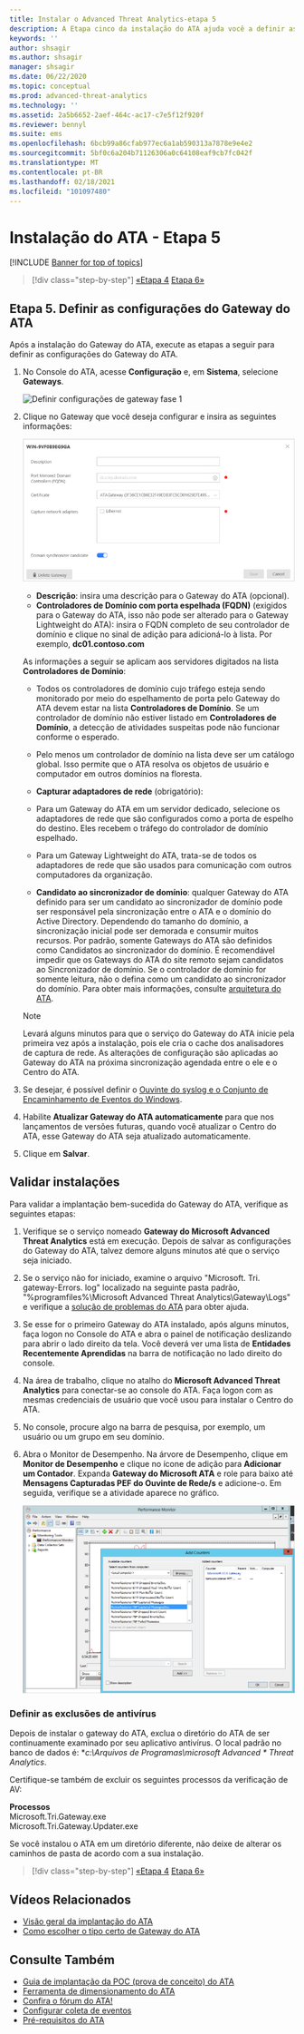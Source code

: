 ```yaml
---
title: Instalar o Advanced Threat Analytics-etapa 5
description: A Etapa cinco da instalação do ATA ajuda você a definir as configurações de seu Gateway do ATA.
keywords: ''
author: shsagir
ms.author: shsagir
manager: shsagir
ms.date: 06/22/2020
ms.topic: conceptual
ms.prod: advanced-threat-analytics
ms.technology: ''
ms.assetid: 2a5b6652-2aef-464c-ac17-c7e5f12f920f
ms.reviewer: bennyl
ms.suite: ems
ms.openlocfilehash: 6bcb99a86cfab977ec6a1ab590313a7878e9e4e2
ms.sourcegitcommit: 5bf0c6a204b71126306a0c64108eaf9cb7fc042f
ms.translationtype: MT
ms.contentlocale: pt-BR
ms.lasthandoff: 02/18/2021
ms.locfileid: "101097480"
---
```

# <a name="install-ata---step-5"></a>Instalação do ATA - Etapa 5

[!INCLUDE [Banner for top of topics](includes/banner.md)]

> [!div class="step-by-step"]
> [«Etapa 4](install-ata-step4.md) 
>  [Etapa 6»](install-ata-step6.md)

## <a name="step-5-configure-the-ata-gateway-settings"></a>Etapa 5. Definir as configurações do Gateway do ATA

Após a instalação do Gateway do ATA, execute as etapas a seguir para definir as configurações do Gateway do ATA.

1. No Console do ATA, acesse **Configuração** e, em **Sistema**, selecione **Gateways**.

    ![Definir configurações de gateway fase 1](media/ata-gw-config-1.png)

1. Clique no Gateway que você deseja configurar e insira as seguintes informações:

    ![Definir configurações de gateway fase 2](media/ATA-Gateways-config-2.png)

    - **Descrição**: insira uma descrição para o Gateway do ATA (opcional).
    - **Controladores de Domínio com porta espelhada (FQDN)** (exigidos para o Gateway do ATA, isso não pode ser alterado para o Gateway Lightweight do ATA): insira o FQDN completo de seu controlador de domínio e clique no sinal de adição para adicioná-lo à lista. Por exemplo, **dc01.contoso.com**

    As informações a seguir se aplicam aos servidores digitados na lista **Controladores de Domínio**:

    - Todos os controladores de domínio cujo tráfego esteja sendo monitorado por meio do espelhamento de porta pelo Gateway do ATA devem estar na lista **Controladores de Domínio**. Se um controlador de domínio não estiver listado em **Controladores de Domínio**, a detecção de atividades suspeitas pode não funcionar conforme o esperado.
    - Pelo menos um controlador de domínio na lista deve ser um catálogo global. Isso permite que o ATA resolva os objetos de usuário e computador em outros domínios na floresta.

    - **Capturar adaptadores de rede** (obrigatório):
    - Para um Gateway do ATA em um servidor dedicado, selecione os adaptadores de rede que são configurados como a porta de espelho do destino. Eles recebem o tráfego do controlador de domínio espelhado.
    - Para um Gateway Lightweight do ATA, trata-se de todos os adaptadores de rede que são usados para comunicação com outros computadores da organização.

    - **Candidato ao sincronizador de domínio**: qualquer Gateway do ATA definido para ser um candidato ao sincronizador de domínio pode ser responsável pela sincronização entre o ATA e o domínio do Active Directory. Dependendo do tamanho do domínio, a sincronização inicial pode ser demorada e consumir muitos recursos. Por padrão, somente Gateways do ATA são definidos como Candidatos ao sincronizador do domínio.
    É recomendável impedir que os Gateways do ATA do site remoto sejam candidatos ao Sincronizador de domínio.
    Se o controlador de domínio for somente leitura, não o defina como um candidato ao sincronizador do domínio. Para obter mais informações, consulte [arquitetura do ATA](ata-architecture.md#ata-lightweight-gateway-features).

    > [!NOTE]
    > Levará alguns minutos para que o serviço do Gateway do ATA inicie pela primeira vez após a instalação, pois ele cria o cache dos analisadores de captura de rede.
    > As alterações de configuração são aplicadas ao Gateway do ATA na próxima sincronização agendada entre o ele e o Centro do ATA.

1. Se desejar, é possível definir o [Ouvinte do syslog e o Conjunto de Encaminhamento de Eventos do Windows](configure-event-collection.md).
1. Habilite **Atualizar Gateway do ATA automaticamente** para que nos lançamentos de versões futuras, quando você atualizar o Centro do ATA, esse Gateway do ATA seja atualizado automaticamente.

1. Clique em **Salvar**.

## <a name="validate-installations"></a>Validar instalações

Para validar a implantação bem-sucedida do Gateway do ATA, verifique as seguintes etapas:

1. Verifique se o serviço nomeado **Gateway do Microsoft Advanced Threat Analytics** está em execução. Depois de salvar as configurações do Gateway do ATA, talvez demore alguns minutos até que o serviço seja iniciado.

1. Se o serviço não for iniciado, examine o arquivo "Microsoft. Tri. gateway-Errors. log" localizado na seguinte pasta padrão, "%programfiles%\Microsoft Advanced Threat Analytics\Gateway\Logs" e verifique a [solução de problemas do ATA](troubleshooting-ata-known-errors.md) para obter ajuda.

1. Se esse for o primeiro Gateway do ATA instalado, após alguns minutos, faça logon no Console do ATA e abra o painel de notificação deslizando para abrir o lado direito da tela. Você deverá ver uma lista de **Entidades Recentemente Aprendidas** na barra de notificação no lado direito do console.

1. Na área de trabalho, clique no atalho do **Microsoft Advanced Threat Analytics** para conectar-se ao console do ATA. Faça logon com as mesmas credenciais de usuário que você usou para instalar o Centro do ATA.
1. No console, procure algo na barra de pesquisa, por exemplo, um usuário ou um grupo em seu domínio.
1. Abra o Monitor de Desempenho. Na árvore de Desempenho, clique em **Monitor de Desempenho** e clique no ícone de adição para **Adicionar um Contador**. Expanda **Gateway do Microsoft ATA** e role para baixo até **Mensagens Capturadas PEF do Ouvinte de Rede/s** e adicione-o. Em seguida, verifique se a atividade aparece no gráfico.

    ![Adicionar imagem dos contadores de desempenho](media/ATA-performance-monitoring-add-counters.png)

### <a name="set-anti-virus-exclusions"></a>Definir as exclusões de antivírus

Depois de instalar o gateway do ATA, exclua o diretório do ATA de ser continuamente examinado por seu aplicativo antivírus. O local padrão no banco de dados é: **c:\Arquivos de Programas\microsoft Advanced \* Threat Analytics*.

Certifique-se também de excluir os seguintes processos da verificação de AV:

**Processos**  
Microsoft.Tri.Gateway.exe  
Microsoft.Tri.Gateway.Updater.exe

Se você instalou o ATA em um diretório diferente, não deixe de alterar os caminhos de pasta de acordo com a sua instalação.

> [!div class="step-by-step"]
> [«Etapa 4](install-ata-step4.md) 
>  [Etapa 6»](install-ata-step6.md)

## <a name="related-videos"></a>Vídeos Relacionados

- [Visão geral da implantação do ATA](https://channel9.msdn.com/Shows/Microsoft-Security/Overview-of-ATA-Deployment-in-10-Minutes)
- [Como escolher o tipo certo de Gateway do ATA](https://channel9.msdn.com/Shows/Microsoft-Security/ATA-Deployment-Choose-the-Right-Gateway-Type)

## <a name="see-also"></a>Consulte Também

- [Guia de implantação da POC (prova de conceito) do ATA](/samples/browse/?redirectedfrom=TechNet-Gallery)
- [Ferramenta de dimensionamento do ATA](https://aka.ms/atasizingtool)
- [Confira o fórum do ATA!](https://social.technet.microsoft.com/Forums/security/home?forum=mata)
- [Configurar coleta de eventos](configure-event-collection.md)
- [Pré-requisitos do ATA](ata-prerequisites.md)